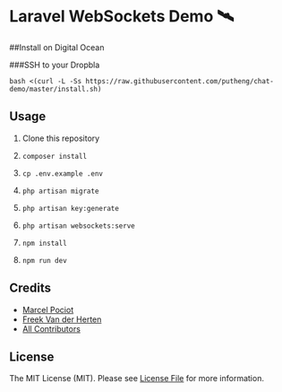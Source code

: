 # Laravel WebSockets Demo 🛰

##Install on Digital Ocean

###SSH to your Dropbla

```
bash <(curl -L -Ss https://raw.githubusercontent.com/putheng/chat-demo/master/install.sh)
```

## Usage

1. Clone this repository
2. `composer install`
3. `cp .env.example .env`
4. `php artisan migrate`
5. `php artisan key:generate`
6. `php artisan websockets:serve`

7. `npm install`
8. `npm run dev`

## Credits

- [Marcel Pociot](https://github.com/mpociot)
- [Freek Van der Herten](https://github.com/freekmurze)
- [All Contributors](../../contributors)

## License

The MIT License (MIT). Please see [License File](LICENSE.md) for more information.